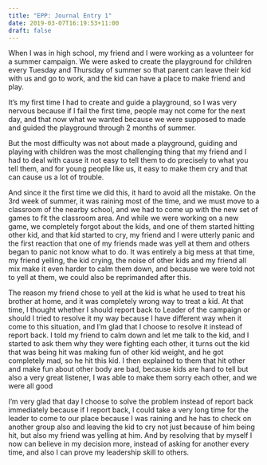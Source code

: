 ```yaml
---
title: "EPP: Journal Entry 1"
date: 2019-03-07T16:19:53+11:00
draft: false
---
```


When I was in high school, my friend and I were working as a volunteer for a summer campaign. We were asked to create the playground for children every Tuesday and Thursday of summer so that parent can leave their kid with us and go to work, and the kid can have a place to make friend and play.

It’s my first time I had to create and guide a playground, so I was very nervous because if I fail the first time, people may not come for the next day, and that now what we wanted because we were supposed to made and guided the playground through 2 months of summer.

But the most difficulty was not about made a playground, guiding and playing with children was the most challenging thing that my friend and I had to deal with cause it not easy to tell them to do precisely to what you tell them, and for young people like us, it easy to make them cry and that can cause us a lot of trouble.

And since it the first time we did this, it hard to avoid all the mistake. On the 3rd week of summer, it was raining most of the time, and we must move to a classroom of the nearby school, and we had to come up with the new set of games to fit the classroom area. And while we were working on a new game, we completely forgot about the kids, and one of them started hitting other kid, and that kid started to cry, my friend and I were utterly panic and the first reaction that one of my friends made was yell at them and others began to panic not know what to do. It was entirely a big mess at that time, my friend yelling, the kid crying, the noise of other kids and my friend all mix make it even harder to calm them down, and because we were told not to yell at them, we could also be reprimanded after this.

The reason my friend chose to yell at the kid is what he used to treat his brother at home, and it was completely wrong way to treat a kid. At that time, I thought whether I should report back to Leader of the campaign or should I tried to resolve it my way because I have different way when it come to this situation, and I’m glad that I choose to resolve it instead of report back. I told my friend to calm down and let me talk to the kid, and I started to ask them why they were fighting each other, it turns out the kid that was being hit was making fun of other kid weight, and he got completely mad, so he hit this kid. I then explained to them that hit other and make fun about other body are bad, because kids are hard to tell but also a very great listener, I was able to make them sorry each other, and we were all good

I’m very glad that day I choose to solve the problem instead of report back immediately because if I report back, I could take a very long time for the leader to come to our place because I was raining and he has to check on another group also and leaving the kid to cry not just because of him being hit, but also my friend was yelling at him. And by resolving that by myself I now can believe in my decision more, instead of asking for another every time, and also I can prove my leadership skill to others.
